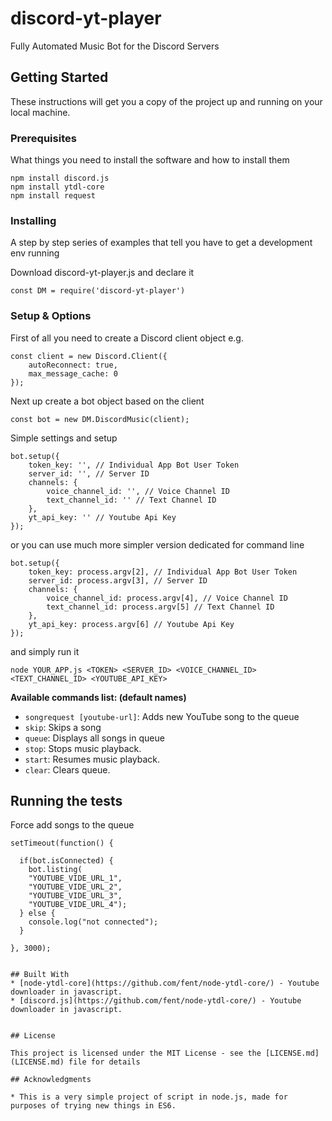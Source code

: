 # discord-yt-player
Fully Automated Music Bot for the Discord Servers

## Getting Started

These instructions will get you a copy of the project up and running on your local machine.

### Prerequisites

What things you need to install the software and how to install them

```
npm install discord.js
npm install ytdl-core
npm install request
```

### Installing

A step by step series of examples that tell you have to get a development env running

Download discord-yt-player.js and declare it

```
const DM = require('discord-yt-player')
```

### Setup & Options

First of all you need to create a Discord client object e.g.

```
const client = new Discord.Client({
    autoReconnect: true, 
    max_message_cache: 0
});
```
Next up create a bot object based on the client
```
const bot = new DM.DiscordMusic(client);
```

Simple settings and setup
```
bot.setup({
    token_key: '', // Individual App Bot User Token
    server_id: '', // Server ID
    channels: {
        voice_channel_id: '', // Voice Channel ID
        text_channel_id: '' // Text Channel ID
    },
    yt_api_key: '' // Youtube Api Key
});
```
or you can use much more simpler version dedicated for command line
```
bot.setup({
    token_key: process.argv[2], // Individual App Bot User Token
    server_id: process.argv[3], // Server ID
    channels: {
        voice_channel_id: process.argv[4], // Voice Channel ID
        text_channel_id: process.argv[5] // Text Channel ID
    },
    yt_api_key: process.argv[6] // Youtube Api Key
});
```
and simply run it
```
node YOUR_APP.js <TOKEN> <SERVER_ID> <VOICE_CHANNEL_ID> <TEXT_CHANNEL_ID> <YOUTUBE_API_KEY>
```


__Available commands list: (default names)__  
* `songrequest [youtube-url]`: Adds new YouTube song to the queue
* `skip`: Skips a song <TODO>
* `queue`: Displays all songs in queue <TODO>
* `stop`: Stops music playback. <TODO>
* `start`: Resumes music playback. <TODO>
* `clear`: Clears queue. <TODO>


## Running the tests
Force add songs to the queue
```
setTimeout(function() {

  if(bot.isConnected) {
    bot.listing(
    "YOUTUBE_VIDE_URL_1", 
    "YOUTUBE_VIDE_URL_2",
    "YOUTUBE_VIDE_URL_3",
    "YOUTUBE_VIDE_URL_4");
  } else {
    console.log("not connected");
  }
  
}, 3000);
```


```

## Built With
* [node-ytdl-core](https://github.com/fent/node-ytdl-core/) - Youtube downloader in javascript.
* [discord.js](https://github.com/fent/node-ytdl-core/) - Youtube downloader in javascript.


## License

This project is licensed under the MIT License - see the [LICENSE.md](LICENSE.md) file for details

## Acknowledgments

* This is a very simple project of script in node.js, made for purposes of trying new things in ES6.

